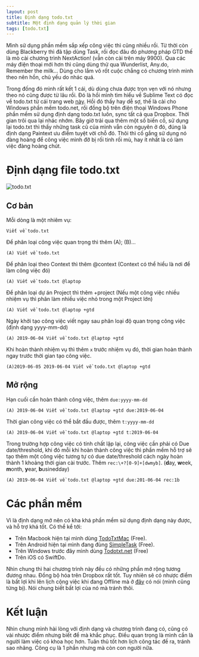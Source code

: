 ```yaml
---
layout: post
title: Định dạng todo.txt
subtitle: Một định dạng quản lý thời gian
tags: [todo.txt]
---
```

Mình sử dụng phần mềm sắp xếp công việc thì cũng nhiều rồi. Từ thời còn dùng Blackberry thì đã tập dùng Task, rồi đọc đâu đó phương pháp GTD thế là mò cài chương trình NextAction! (vẫn còn cài trên máy 9900). Qua các máy điện thoại mới hơn thì cũng dùng thử qua Wunderlist, Any.do, Remember the milk… Dùng cho lắm vô rốt cuộc chẳng có chương trình mình theo nên hồn, chủ yếu do nhác quá.

Trong đống đó mình rất kết 1 cái, dù dùng chưa được trọn vẹn với nó nhưng theo nó cũng được từ lâu rồi. Đó là hồi mình tìm hiểu về Sublime Text có đọc về todo.txt từ cái trang web [này](http://plaintext-productivity.net). Hồi đó thấy hay dễ sợ, thế là cài cho Windows phần mềm todo.net, rồi đồng bộ trên điện thoại Windows Phone phần mềm sử dụng định dạng todo.txt luôn, sync tất cả qua Dropbox. Thời gian trôi qua lại nhác nhớm. Bây giờ trải qua thêm một số biến cố, sử dụng lại todo.txt thì thấy những task cũ của mình vẫn còn nguyên ở đó, đúng là định dạng Paintext ưu điểm tuyệt vời chỗ đó. Thôi thì cố gắng sử dụng nó đàng hoàng để công việc mình đỡ bị rối tinh rối mù, hay ít nhất là có làm việc đàng hoàng chút.

# Định dạng file todo.txt

![todo.txt](https://i.imgur.com/IGbdj5x.png)

## Cơ bản

Mỗi dòng là một nhiêm vụ:

`Viết về todo.txt`

Để phân loại công việc quan trọng thì thêm (A); (B)...

`(A) Viết về todo.txt`

Để phân loại theo Context thì thêm @context (Context có thể hiểu là nơi để làm công việc đó)

`(A) Viết về todo.txt @laptop`

Để phân loại dự án Project thì thêm +project (Nếu một công việc nhiều nhiệm vụ thì phân làm nhiều việc nhỏ trong một Project lớn)

`(A) Viết về todo.txt @laptop +gtd`

Ngày khởi tạo công việc viết ngay sau phân loại độ quan trọng công việc (định dạng yyyy-mm-dd)

`(A) 2019-06-04 Viết về todo.txt @laptop +gtd`

Khi hoàn thành nhiệm vụ thì thêm `x` trước nhiệm vụ đó, thời gian hoàn thành ngay trước thời gian tạo công việc.

`(A)2019-06-05 2019-06-04 Viết về todo.txt @laptop +gtd`

## Mở rộng

Hạn cuối cần hoàn thành công việc, thêm `due:yyyy-mm-dd`

`(A) 2019-06-04 Viết về todo.txt @laptop +gtd due:2019-06-04`

Thời gian công việc có thể bắt đầu được, thêm `t:yyyy-mm-dd`

`(A) 2019-06-04 Viết về todo.txt @laptop +gtd t:2019-06-04`

Trong trường hợp công việc có tính chất lặp lại, công việc cần phải có Due date/threshold, khi đó mỗi khi hoàn thành công việc thì phần mềm hỗ trợ sẽ tạo thêm một công việc tương tự có due date/threshold cách ngày hoàn thành 1 khoảng thời gian cài trước. Thêm `rec:\+?[0-9]+[dwmyb]`. (**d**ay, **w**eek, **m**onth, **y**ear, **b**usinedday)

`(A) 2019-06-04 Viết về todo.txt @laptop +gtd due:201-06-04 rec:1b`

# Các phần mềm
Vì là định dạng mở nên có kha khá phần mềm sử dụng định dạng này được, và hỗ trợ khá tốt. Có thể kể tới: 
- Trên Macbook hiện tại mình dùng [TodoTxtMac](https://mjdescy.github.io/TodoTxtMac/) (Free).
- Trên Android hiện tại mình đang đùng [SimpleTask](https://github.com/mpcjanssen/simpletask-android/blob/master/app/src/main/assets/index.en.md) (Free).
- Trên Windows trước đây mình dùng [Todotxt.net](https://github.com/benrhughes/todotxt.net) (Free)
- Trên iOS có SwiftDo.

Nhìn chung thì hai chương trình này đều có những phần mở rộng tương đương nhau. Đồng bộ hóa trên Dropbox rất tốt. Tuy nhiên sẽ có nhược điểm là bất lợi khi lên lịch cộng việc khi đang Offline mà ở [đây](http://rtalbert.org/back-to-todoist/) có nói (mình cũng từng bị). Nói chung biết bất lợi của nó mà tránh thôi.
# Kết luận
Nhìn chung mình hài lòng với định dạng và chương trình đang có, cũng có vài nhược điểm nhưng biết để mà khắc phục. Điều quan trọng là mình cần là người làm việc có khoa học hơn. Tuân thủ tốt hơn lịch công tác đề ra, tránh sao nhãng. Công cụ là 1 phần nhưng mà còn con người nữa.









